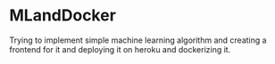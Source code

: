 # MLandDocker
Trying to implement simple machine learning algorithm and creating a frontend for it and deploying it on heroku and dockerizing it.
